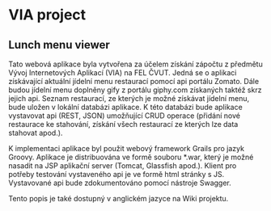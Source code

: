 # VIA project
## Lunch menu viewer

Tato webová aplikace byla vytvořena za účelem získání zápočtu z předmětu Vývoj Internetových Aplikací (VIA) na FEL ČVUT. Jedná se o aplikaci získávající aktuální jídelní menu restaurací pomocí api portálu Zomato. Dále budou jídelní menu doplněny gify z portálu giphy.com získaných taktéž skrz jejich api. Seznam restaurací, ze kterých je možné získávat jídelní menu, bude uložen v lokální databázi aplikace. K této databázi bude aplikace vystavovat api (REST, JSON) umožňující CRUD operace (přidání nové restaurace ke stahování, získání všech restaurací ze kterých lze data stahovat apod.).


K implementaci aplikace byl použit webový framework Grails pro jazyk Groovy. Aplikace je distribuována ve formě souboru \*.war, který je možné nasadit na JSP aplikační server (Tomcat, Glassfish apod.). Klient pro potřeby testování vystaveného api je ve formě html stránky s JS. Vystavované api bude zdokumentováno pomocí nástroje Swagger.

Tento popis je také dostupný v anglickém jazyce na Wiki projektu.
